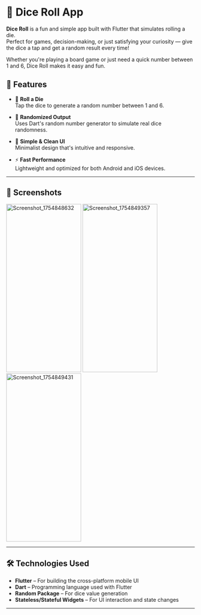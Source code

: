 # 🎲 Dice Roll App

**Dice Roll** is a fun and simple app built with Flutter that simulates rolling a die.  
Perfect for games, decision-making, or just satisfying your curiosity — give the dice a tap and get a random result every time!

Whether you're playing a board game or just need a quick number between 1 and 6, Dice Roll makes it easy and fun.


## 🌟 Features

- 🎲 **Roll a Die**  
  Tap the dice to generate a random number between 1 and 6.

- 🔀 **Randomized Output**  
  Uses Dart's random number generator to simulate real dice randomness.

- 🎨 **Simple & Clean UI**  
  Minimalist design that's intuitive and responsive.

- ⚡ **Fast Performance**  
  Lightweight and optimized for both Android and iOS devices.

---

## 📸 Screenshots
<img width="200" height="450" alt="Screenshot_1754848632" src="https://github.com/user-attachments/assets/b745d949-c59c-4bc0-b6a9-887208135fa0" />
<img width="200" height="450" alt="Screenshot_1754849357" src="https://github.com/user-attachments/assets/0e2ea86f-7c68-4bb6-aee1-bfb78c7460c6" />
<img width="200" height="450" alt="Screenshot_1754849431" src="https://github.com/user-attachments/assets/9365ff3e-5533-407c-ae56-b770686e54b5" />

---

## 🛠️ Technologies Used

- **Flutter** – For building the cross-platform mobile UI  
- **Dart** – Programming language used with Flutter  
- **Random Package** – For dice value generation  
- **Stateless/Stateful Widgets** – For UI interaction and state changes  

---


